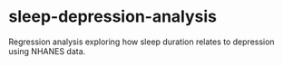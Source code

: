 # sleep-depression-analysis
Regression analysis exploring how sleep duration relates to depression using NHANES data.
